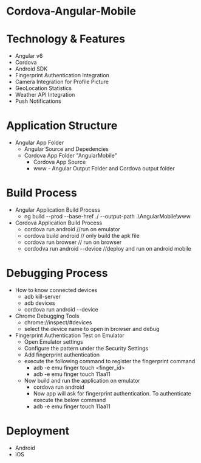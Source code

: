 # Cordova-Angular-Mobile

# Technology & Features
  - Angular v6
  - Cordova
  - Android SDK
  - Fingerprint Authentication Integration
  - Camera Integration for Profile Picture
  - GeoLocation Statistics
  - Weather API Integration
  - Push Notifications

# Application  Structure
  - Angular App Folder
    - Angular Source and Depedencies
    - Cordova App Folder "AngularMobile"
      - Cordova App Source
      - www - Angular Output Folder and Cordova output folder

# Build Process
  - Angular Application Build Process
    - ng build --prod --base-href ./ --output-path .\AngularMobile\www
  - Cordova Application Build Process 
    - cordova run android //run on emulator
    - cordova build android // only build the apk file
    - cordova run browser // run on browser
    - cordodva run android --device //deploy and run on android mobile

# Debugging Process
  - How to know connected devices
    - adb kill-server
    - adb devices
    - cordova run android --device
  - Chrome Debugging Tools
    - chrome://inspect/#devices
    - select the device name to open in browser and debug
  - Fingerprint Authentication Test on Emulator
    - Open Emulator settings
    - Configure the pattern under the Security Settings
    - Add fingerprint authentication
    - execute the following command to register the fingerprint command
      - adb -e emu finger touch <finger_id>
      - adb -e emu finger touch 11aa11
    - Now build and run the application on emulator
      - cordova run android
      - Now app will ask for fingerprint authentication. To authenticate execute the below command
      - adb -e emu finger touch 11aa11
  
# Deployment
  - Android
  - iOS

